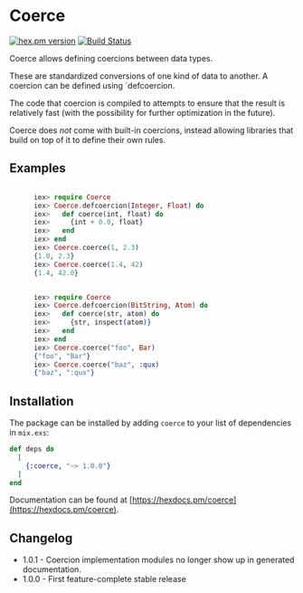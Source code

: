 # Coerce

[![hex.pm version](https://img.shields.io/hexpm/v/coerce.svg)](https://hex.pm/packages/coerce)
[![Build Status](https://travis-ci.org/Qqwy/elixir-coerce.svg?branch=master)](https://travis-ci.org/Qqwy/elixir-coerce)

  Coerce allows defining coercions between data types.

  These are standardized conversions of one kind of data to another.
  A coercion can be defined using `defcoercion.

  The code that coercion is compiled to attempts to ensure that the result
  is relatively fast (with the possibility for further optimization in the future).
  

  Coerce does _not_ come with built-in coercions, instead allowing libraries that build on top of it
  to define their own rules.


## Examples

```elixir

      iex> require Coerce
      iex> Coerce.defcoercion(Integer, Float) do
      iex>   def coerce(int, float) do
      iex>     {int + 0.0, float}
      iex>   end
      iex> end
      iex> Coerce.coerce(1, 2.3)
      {1.0, 2.3}
      iex> Coerce.coerce(1.4, 42)
      {1.4, 42.0}

```

```elixir

      iex> require Coerce
      iex> Coerce.defcoercion(BitString, Atom) do
      iex>   def coerce(str, atom) do
      iex>     {str, inspect(atom)}
      iex>   end
      iex> end
      iex> Coerce.coerce("foo", Bar)
      {"foo", "Bar"}
      iex> Coerce.coerce("baz", :qux)
      {"baz", ":qux"}
```

## Installation

The package can be installed
by adding `coerce` to your list of dependencies in `mix.exs`:

```elixir
def deps do
  [
    {:coerce, "~> 1.0.0"}
  ]
end
```

Documentation can
be found at [https://hexdocs.pm/coerce](https://hexdocs.pm/coerce).

## Changelog

- 1.0.1 - Coercion implementation modules no longer show up in generated documentation.
- 1.0.0 - First feature-complete stable release
